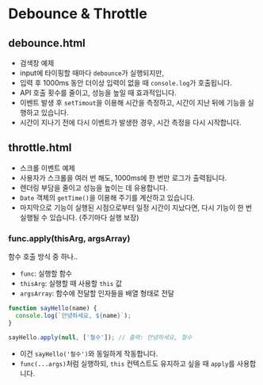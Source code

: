 # Debounce & Throttle

## debounce.html

- 검색창 예제
- input에 타이핑할 때마다 `debounce`가 실행되지만,
- 입력 후 1000ms 동안 더이상 입력이 없을 때 `console.log`가 호출됩니다.
- API 호출 횟수를 줄이고, 성능을 높일 때 효과적입니다.
- 이벤트 발생 후 `setTimout`을 이용해 시간을 측정하고, 시간이 지난 뒤에 기능을 실행하고 있습니다.
- 시간이 지나기 전에 다시 이벤트가 발생한 경우, 시간 측정을 다시 시작합니다.

## throttle.html

- 스크롤 이벤트 예제
- 사용자가 스크롤을 여러 번 해도, 1000ms에 한 번만 로그가 출력됩니다.
- 렌더링 부담을 줄이고 성능을 높이는 데 유용합니다.
- `Date` 객체의 `getTime()`을 이용해 주기를 계산하고 있습니다.
- 마지막으로 기능이 실행된 시점으로부터 일정 시간이 지났다면, 다시 기능이 한 번 실행될 수 있습니다. (주기마다 실행 보장)

### func.apply(thisArg, argsArray)

함수 호출 방식 중 하나..

- `func`: 실행할 함수
- `thisArg`: 실행할 때 사용할 `this` 값
- `argsArray`: 함수에 전달할 인자들을 배열 형태로 전달

```js
function sayHello(name) {
  console.log(`안녕하세요, ${name}`);
}

sayHello.apply(null, ['철수']); // 출력: 안녕하세요, 철수
```

- 이건 `sayHello('철수')`와 동일하게 작동합니다.
- `func(...args)`처럼 실행하되, `this` 컨텍스트도 유지하고 싶을 때 `apply`를 사용합니다.